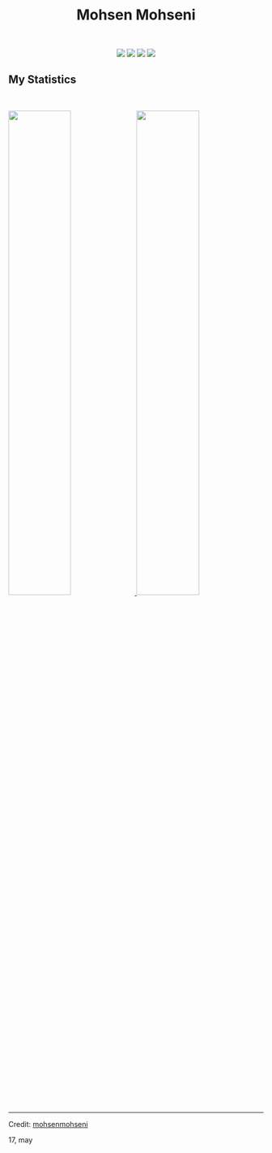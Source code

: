 <h1 align="center">
  <b>Mohsen Mohseni</b>
</h1>

<br>

<p>
<div align="center">
  <img src="https://img.shields.io/badge/-DOCKER-2986f0?style=for-the-badge&logo=docker&logoColor=2986f0&labelColor=282828">
  <img src="https://img.shields.io/badge/-LINUX-c58545?style=for-the-badge&logo=linux&logoColor=c58545&labelColor=282828">
  <img src="https://img.shields.io/badge/-Python-98b982?style=for-the-badge&logo=python&logoColor=98b982&labelColor=282828">
  <img src="https://img.shields.io/badge/-django-0d7c52?style=for-the-badge&logo=django&logoColor=0d7c52&labelColor=282828">
</div>
</p>

## My Statistics

<br/>
<p align="left">
  <a href="https://github.com/smohsenmohseni">
  <img width="49.5%" src="https://github-readme-stats.vercel.app/api?username=smohsenmohseni&show_icons=true&theme=gotham&hide_border=true" />
    <img width="49.5%" src="https://github-readme-streak-stats.herokuapp.com/?user=smohsenmohseni&theme=gotham&hide_border=true" />
  </a>
</p>
<br>

---

Credit: [mohsenmohseni](https://github.com/mohsnMohsni)

17, may
